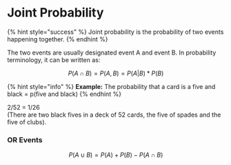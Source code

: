 # Joint Probability

{% hint style="success" %}
Joint probability is the probability of two events happening together.
{% endhint %}

The two events are usually designated event A and event B. In probability terminology, it can be written as:

$$
P(A \cap B) =P(A,B) = P(A|B)*P(B)
$$

{% hint style="info" %}
**Example:** The probability that a card is a five and black = p\(five and black\) 
{% endhint %}

2/52 = 1/26  
\(There are two black fives in a deck of 52 cards, the five of spades and the five of clubs\).

### OR Events

$$
P(A \cup B) = P(A)+P(B)-P(A \cap B)
$$

